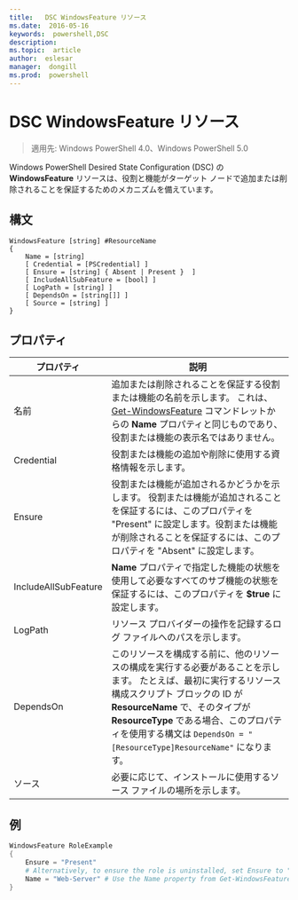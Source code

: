 ```yaml
---
title:   DSC WindowsFeature リソース
ms.date:  2016-05-16
keywords:  powershell,DSC
description:  
ms.topic:  article
author:  eslesar
manager:  dongill
ms.prod:  powershell
---
```


# DSC WindowsFeature リソース

> 適用先: Windows PowerShell 4.0、Windows PowerShell 5.0

Windows PowerShell Desired State Configuration (DSC) の **WindowsFeature** リソースは、役割と機能がターゲット ノードで追加または削除されることを保証するためのメカニズムを備えています。

## 構文

```
WindowsFeature [string] #ResourceName
{
    Name = [string]
    [ Credential = [PSCredential] ]
    [ Ensure = [string] { Absent | Present }  ]
    [ IncludeAllSubFeature = [bool] ]
    [ LogPath = [string] ]
    [ DependsOn = [string[]] ]
    [ Source = [string] ]
}
```

## プロパティ

|  プロパティ  |  説明   | 
|---|---| 
| 名前| 追加または削除されることを保証する役割または機能の名前を示します。 これは、[Get-WindowsFeature](https://technet.microsoft.com/en-us/library/jj205469.aspx) コマンドレットからの __Name__ プロパティと同じものであり、役割または機能の表示名ではありません。| 
| Credential| 役割または機能の追加や削除に使用する資格情報を示します。| 
| Ensure| 役割または機能が追加されるかどうかを示します。 役割または機能が追加されることを保証するには、このプロパティを "Present" に設定します。役割または機能が削除されることを保証するには、このプロパティを "Absent" に設定します。| 
| IncludeAllSubFeature| __Name__ プロパティで指定した機能の状態を使用して必要なすべてのサブ機能の状態を保証するには、このプロパティを __$true__ に設定します。| 
| LogPath| リソース プロバイダーの操作を記録するログ ファイルへのパスを示します。| 
| DependsOn| このリソースを構成する前に、他のリソースの構成を実行する必要があることを示します。 たとえば、最初に実行するリソース構成スクリプト ブロックの ID が __ResourceName__ で、そのタイプが __ResourceType__ である場合、このプロパティを使用する構文は `DependsOn = "[ResourceType]ResourceName"` になります。| 
| ソース| 必要に応じて、インストールに使用するソース ファイルの場所を示します。| 

## 例
```powershell
WindowsFeature RoleExample
{
    Ensure = "Present" 
    # Alternatively, to ensure the role is uninstalled, set Ensure to "Absent"
    Name = "Web-Server" # Use the Name property from Get-WindowsFeature  
}
```



<!--HONumber=May16_HO3-->


